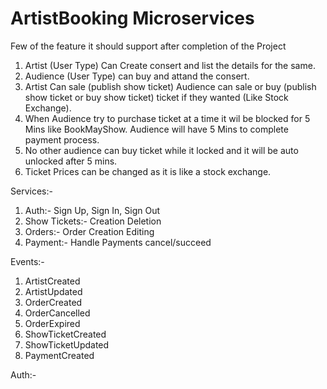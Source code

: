 # ArtistBooking Microservices

Few of the feature it should support after completion of the Project

1. Artist (User Type) Can Create consert and list the details for the same.
2. Audience (User Type) can buy and attand the consert.
3. Artist Can sale (publish show ticket) Audience can sale or buy (publish show ticket or buy show ticket) ticket if they wanted (Like Stock Exchange).
4. When Audience try to purchase ticket at a time it wil be blocked for 5 Mins like BookMayShow. Audience will have 5 Mins to complete payment process. 
5. No other audience can buy ticket while it locked and it will be auto unlocked after 5 mins.
6. Ticket Prices can be changed as it is like a stock exchange.


Services:-
 
 1. Auth:- Sign Up, Sign In, Sign Out
 2. Show Tickets:- Creation Deletion
 3. Orders:- Order Creation Editing
 4. Payment:- Handle Payments cancel/succeed

Events:-
 
 1. ArtistCreated
 2. ArtistUpdated
 3. OrderCreated
 4. OrderCancelled
 5. OrderExpired
 6. ShowTicketCreated
 7. ShowTicketUpdated
 8. PaymentCreated
 
 Auth:- 
 





